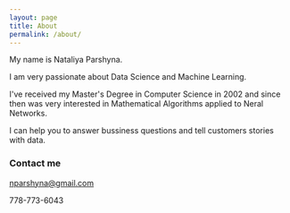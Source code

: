 ```yaml
---
layout: page
title: About
permalink: /about/
---
```


My name is Nataliya Parshyna. 

I am very passionate about Data Science and Machine Learning. 

I've received my Master's Degree in Computer Science in 2002 and since then was very interested in Mathematical Algorithms applied to Neral Networks.

I can help you to answer bussiness questions and tell customers stories with data.
### Contact me

nparshyna@gmail.com

778-773-6043
